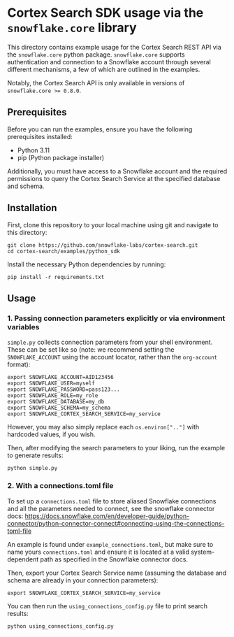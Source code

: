# Cortex Search SDK usage via the `snowflake.core` library

This directory contains example usage for the Cortex Search REST API via the `snowflake.core` python package. `snowflake.core` supports authentication and connection to a Snowflake account through several different mechanisms, a few of which are outlined in the examples.

Notably, the Cortex Search API is only available in versions of `snowflake.core >= 0.8.0`.

## Prerequisites

Before you can run the examples, ensure you have the following prerequisites installed:

- Python 3.11
- pip (Python package installer)

Additionally, you must have access to a Snowflake account and the required permissions to query the Cortex Search Service at the specified database and schema.

## Installation

First, clone this repository to your local machine using git and navigate to this directory:

```
git clone https://github.com/snowflake-labs/cortex-search.git
cd cortex-search/examples/python_sdk
```

Install the necessary Python dependencies by running:

```
pip install -r requirements.txt
```

## Usage

### 1. Passing connection parameters explicitly or via environment variables

`simple.py` collects connection parameters from your shell environment. These can be set like so (note: we recommend setting the `SNOWFLAKE_ACCOUNT` using the account locator, rather than the `org-account` format):

```
export SNOWFLAKE_ACCOUNT=AID123456
export SNOWFLAKE_USER=myself
export SNOWFLAKE_PASSWORD=pass123...
export SNOWFLAKE_ROLE=my_role
export SNOWFLAKE_DATABASE=my_db
export SNOWFLAKE_SCHEMA=my_schema
export SNOWFLAKE_CORTEX_SEARCH_SERVICE=my_service
```

However, you may also simply replace each `os.environ[".."]` with hardcoded values, if you wish.

Then, after modifying the search parameters to your liking, run the example to generate results:

```
python simple.py
```

### 2. With a connections.toml file

To set up a `connections.toml` file to store aliased Snowflake connections and all the parameters needed to connect, see the snowflake connector docs: https://docs.snowflake.com/en/developer-guide/python-connector/python-connector-connect#connecting-using-the-connections-toml-file

An example is found under `example_connections.toml`, but make sure to name yours `connections.toml` and ensure it is located at a valid system-dependent path as specified in the Snowflake connector docs.

Then, export your Cortex Search Service name (assuming the database and schema are already in your connection parameters):

```
export SNOWFLAKE_CORTEX_SEARCH_SERVICE=my_service
```

You can then run the `using_connections_config.py` file to print search results:

```
python using_connections_config.py
```
